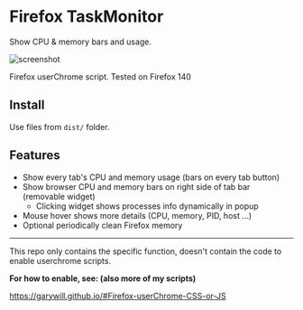 # Firefox TaskMonitor

Show CPU &amp; memory bars and usage.

![screenshot](https://s1.ax1x.com/2020/07/18/UcsPLF.jpg)

Firefox userChrome script. Tested on Firefox 140

## Install

Use files from `dist/` folder.

## Features

- Show every tab's CPU and memory usage (bars on every tab button)
- Show browser CPU and memory bars on right side of tab bar (removable widget)
    - Clicking widget shows processes info dynamically in popup
- Mouse hover shows more details (CPU, memory, PID, host ...)
- Optional periodically clean Firefox memory

---------------------

This repo only contains the specific function, doesn't contain the code to enable userchrome scripts.

**For how to enable, see: (also more of my scripts)**

https://garywill.github.io/#Firefox-userChrome-CSS-or-JS

